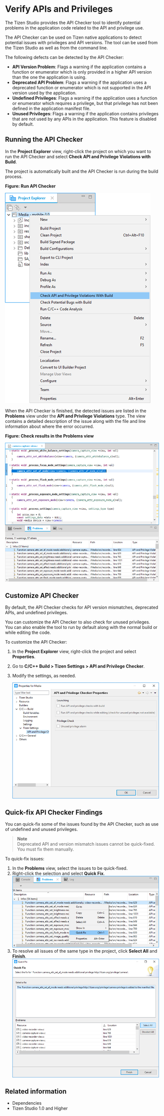 # Verify APIs and Privileges

The Tizen Studio provides the API Checker tool to identify potential problems in the application code related to the API and privilege use.

The API Checker can be used on Tizen native applications to detect potential issues with privileges and API versions. The tool can be used from the Tizen Studio as well as from the command line.

The following defects can be detected by the API Checker:

- **API Version Problem**: Flags a warning if the application contains a function or enumerator which is only provided in a higher API version than the one the application is using.
- **Deprecated API Problem**: Flags a warning if the application uses a deprecated function or enumerator which is not supported in the API version used by the application.
- **Undefined Privileges**: Flags a warning if the application uses a function or enumerator which requires a privilege, but that privilege has not been defined in the application manifest file.
- **Unused Privileges**: Flags a warning if the application contains privileges that are not used by any APIs in the application. This feature is disabled by default.

## Running the API Checker

In the **Project Explorer** view, right-click the project on which you want to run the API Checker and select **Check API and Privilege Violations with Build**.

The project is automatically built and the API Checker is run during the build process.

**Figure: Run API Checker**

![Running the API Checker](./media/api_checker_run.png)

When the API Checker is finished, the detected issues are listed in the **Problems** view under the **API and Privilege Violations** type. The view contains a detailed description of the issue along with the file and line information about where the error occurred.

**Figure: Check results in the Problems view**

![Results in the Problems view](./media/api_checker_result.png)

## Customize API Checker

By default, the API Checker checks for API version mismatches, deprecated APIs, and undefined privileges.

You can customize the API Checker to also check for unused privileges. You can also enable the tool to run by default along with the normal build or while editing the code.

To customize the API Checker:

1. In the **Project Explorer** view, right-click the project and select **Properties**.

2. Go to **C/C++ Build > Tizen Settings > API and Privilege Checker**.

3. Modify the settings, as needed.

   ![API Checker settings](./media/api_checker_settings.png)

## Quick-fix API Checker Findings

You can quick-fix some of the issues found by the API Checker, such as use of undefined and unused privileges.

> **Note**  
> Deprecated API and version mismatch issues cannot be quick-fixed. You must fix them manually.

To quick-fix issues:

1. In the **Problems** view, select the issues to be quick-fixed.
2. Right-click the selection and select **Quick Fix**.![API Checker Quick Fix](./media/api_checker_quickfix.png)
3. To resolve all issues of the same type in the project, click **Select All** and **Finish**.![API Checker quick-fix all](./media/api_checker_quickfix_all.png)

## Related information
- Dependencies
 - Tizen Studio 1.0 and Higher
